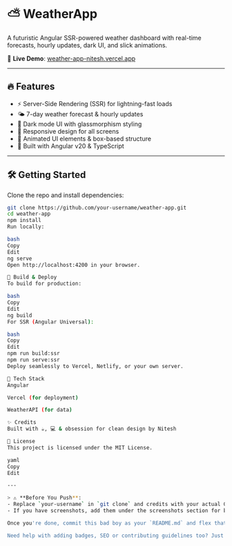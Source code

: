 # ⛅ WeatherApp

A futuristic Angular SSR-powered weather dashboard with real-time forecasts, hourly updates, dark UI, and slick animations.

🚀 **Live Demo**: [weather-app-nitesh.vercel.app](https://weather-app-nitesh.vercel.app/)

---

## 🔥 Features

- ⚡ Server-Side Rendering (SSR) for lightning-fast loads
- 🌤️ 7-day weather forecast & hourly updates
- 🌚 Dark mode UI with glassmorphism styling
- 📱 Responsive design for all screens
- 🎯 Animated UI elements & box-based structure
- 🧠 Built with Angular v20 & TypeScript

---

## 🛠️ Getting Started

Clone the repo and install dependencies:

```bash
git clone https://github.com/your-username/weather-app.git
cd weather-app
npm install
Run locally:

bash
Copy
Edit
ng serve
Open http://localhost:4200 in your browser.

🧪 Build & Deploy
To build for production:

bash
Copy
Edit
ng build
For SSR (Angular Universal):

bash
Copy
Edit
npm run build:ssr
npm run serve:ssr
Deploy seamlessly to Vercel, Netlify, or your own server.

🧩 Tech Stack
Angular

Vercel (for deployment)

WeatherAPI (for data)

✨ Credits
Built with ☕, 💻 & obsession for clean design by Nitesh

📄 License
This project is licensed under the MIT License.

yaml
Copy
Edit

---

> ⚠️ **Before You Push**:
- Replace `your-username` in `git clone` and credits with your actual GitHub username.
- If you have screenshots, add them under the screenshots section for better presentation.

Once you're done, commit this bad boy as your `README.md` and flex that repo like a boss 💪🌩️

Need help with adding badges, SEO or contributing guidelines too? Just shout.
